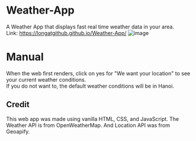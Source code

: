 # Weather-App
A Weather App that displays fast real time weather data in your area. \
Link: https://longatgithub.github.io/Weather-App/ 
![image](https://user-images.githubusercontent.com/98071520/228131056-fb2c9959-5b6b-4ac0-a724-4487a17b1917.png)


# Manual
When the web first renders, click on yes for "We want your location" to see your current weather conditions. \
If you do not want to, the default weather conditions will be in Hanoi. 

## Credit
This web app was made using vanilla HTML, CSS, and JavaScript. The Weather API is from OpenWeatherMap. And Location API was from Geoapify.
